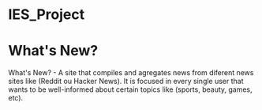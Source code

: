 # IES_Project

# What's New?

What's New? - A site that compiles and agregates news from diferent news sites like (Reddit ou Hacker News). It is focused in every single user that wants to be well-informed about certain topics like (sports, beauty, games, etc).
